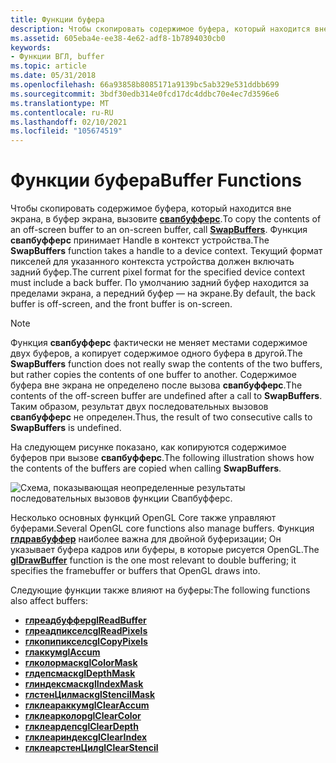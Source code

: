 ```yaml
---
title: Функции буфера
description: Чтобы скопировать содержимое буфера, который находится вне экрана, в буфер экрана, вызовите Свапбуфферс.
ms.assetid: 605eba4e-ee38-4e62-adf8-1b7894030cb0
keywords:
- Функции ВГЛ, buffer
ms.topic: article
ms.date: 05/31/2018
ms.openlocfilehash: 66a93858b8085171a9139bc5ab329e531ddbb699
ms.sourcegitcommit: 3bdf30edb314e0fcd17dc4ddbc70e4ec7d3596e6
ms.translationtype: MT
ms.contentlocale: ru-RU
ms.lasthandoff: 02/10/2021
ms.locfileid: "105674519"
---
```

# <a name="buffer-functions"></a><span data-ttu-id="a2596-104">Функции буфера</span><span class="sxs-lookup"><span data-stu-id="a2596-104">Buffer Functions</span></span>

<span data-ttu-id="a2596-105">Чтобы скопировать содержимое буфера, который находится вне экрана, в буфер экрана, вызовите [**свапбуфферс**](/windows/desktop/api/wingdi/nf-wingdi-swapbuffers).</span><span class="sxs-lookup"><span data-stu-id="a2596-105">To copy the contents of an off-screen buffer to an on-screen buffer, call [**SwapBuffers**](/windows/desktop/api/wingdi/nf-wingdi-swapbuffers).</span></span> <span data-ttu-id="a2596-106">Функция **свапбуфферс** принимает Handle в контекст устройства.</span><span class="sxs-lookup"><span data-stu-id="a2596-106">The **SwapBuffers** function takes a handle to a device context.</span></span> <span data-ttu-id="a2596-107">Текущий формат пикселей для указанного контекста устройства должен включать задний буфер.</span><span class="sxs-lookup"><span data-stu-id="a2596-107">The current pixel format for the specified device context must include a back buffer.</span></span> <span data-ttu-id="a2596-108">По умолчанию задний буфер находится за пределами экрана, а передний буфер — на экране.</span><span class="sxs-lookup"><span data-stu-id="a2596-108">By default, the back buffer is off-screen, and the front buffer is on-screen.</span></span>

> [!Note]  
> <span data-ttu-id="a2596-109">Функция **свапбуфферс** фактически не меняет местами содержимое двух буферов, а копирует содержимое одного буфера в другой.</span><span class="sxs-lookup"><span data-stu-id="a2596-109">The **SwapBuffers** function does not really swap the contents of the two buffers, but rather copies the contents of one buffer to another.</span></span> <span data-ttu-id="a2596-110">Содержимое буфера вне экрана не определено после вызова **свапбуфферс**.</span><span class="sxs-lookup"><span data-stu-id="a2596-110">The contents of the off-screen buffer are undefined after a call to **SwapBuffers**.</span></span> <span data-ttu-id="a2596-111">Таким образом, результат двух последовательных вызовов **свапбуфферс** не определен.</span><span class="sxs-lookup"><span data-stu-id="a2596-111">Thus, the result of two consecutive calls to **SwapBuffers** is undefined.</span></span>

 

<span data-ttu-id="a2596-112">На следующем рисунке показано, как копируются содержимое буферов при вызове **свапбуфферс**.</span><span class="sxs-lookup"><span data-stu-id="a2596-112">The following illustration shows how the contents of the buffers are copied when calling **SwapBuffers**.</span></span>

![Схема, показывающая неопределенные результаты последовательных вызовов функции Свапбуфферс.](images/opengl00.png)

<span data-ttu-id="a2596-114">Несколько основных функций OpenGL Core также управляют буферами.</span><span class="sxs-lookup"><span data-stu-id="a2596-114">Several OpenGL core functions also manage buffers.</span></span> <span data-ttu-id="a2596-115">Функция [**глдравбуффер**](gldrawbuffer.md) наиболее важна для двойной буферизации; Он указывает буфера кадров или буферы, в которые рисуется OpenGL.</span><span class="sxs-lookup"><span data-stu-id="a2596-115">The [**glDrawBuffer**](gldrawbuffer.md) function is the one most relevant to double buffering; it specifies the framebuffer or buffers that OpenGL draws into.</span></span>

<span data-ttu-id="a2596-116">Следующие функции также влияют на буферы:</span><span class="sxs-lookup"><span data-stu-id="a2596-116">The following functions also affect buffers:</span></span>

-   [<span data-ttu-id="a2596-117">**глреадбуффер**</span><span class="sxs-lookup"><span data-stu-id="a2596-117">**glReadBuffer**</span></span>](glreadbuffer.md)
-   [<span data-ttu-id="a2596-118">**глреадпикселс**</span><span class="sxs-lookup"><span data-stu-id="a2596-118">**glReadPixels**</span></span>](glreadpixels.md)
-   [<span data-ttu-id="a2596-119">**глкопипикселс**</span><span class="sxs-lookup"><span data-stu-id="a2596-119">**glCopyPixels**</span></span>](glcopypixels.md)
-   [<span data-ttu-id="a2596-120">**глаккум**</span><span class="sxs-lookup"><span data-stu-id="a2596-120">**glAccum**</span></span>](glaccum.md)
-   [<span data-ttu-id="a2596-121">**глколормаск**</span><span class="sxs-lookup"><span data-stu-id="a2596-121">**glColorMask**</span></span>](glcolormask.md)
-   [<span data-ttu-id="a2596-122">**глдепсмаск**</span><span class="sxs-lookup"><span data-stu-id="a2596-122">**glDepthMask**</span></span>](gldepthmask.md)
-   [<span data-ttu-id="a2596-123">**глиндексмаск**</span><span class="sxs-lookup"><span data-stu-id="a2596-123">**glIndexMask**</span></span>](glindexmask.md)
-   [<span data-ttu-id="a2596-124">**глстенЦилмаск**</span><span class="sxs-lookup"><span data-stu-id="a2596-124">**glStencilMask**</span></span>](glstencilmask.md)
-   [<span data-ttu-id="a2596-125">**глклеараккум**</span><span class="sxs-lookup"><span data-stu-id="a2596-125">**glClearAccum**</span></span>](glclearaccum.md)
-   [<span data-ttu-id="a2596-126">**глклеарколор**</span><span class="sxs-lookup"><span data-stu-id="a2596-126">**glClearColor**</span></span>](glclearcolor.md)
-   [<span data-ttu-id="a2596-127">**глклеардепс**</span><span class="sxs-lookup"><span data-stu-id="a2596-127">**glClearDepth**</span></span>](glcleardepth.md)
-   [<span data-ttu-id="a2596-128">**глклеариндекс**</span><span class="sxs-lookup"><span data-stu-id="a2596-128">**glClearIndex**</span></span>](glclearindex.md)
-   [<span data-ttu-id="a2596-129">**глклеарстенЦил**</span><span class="sxs-lookup"><span data-stu-id="a2596-129">**glClearStencil**</span></span>](glclearstencil.md)

 

 




